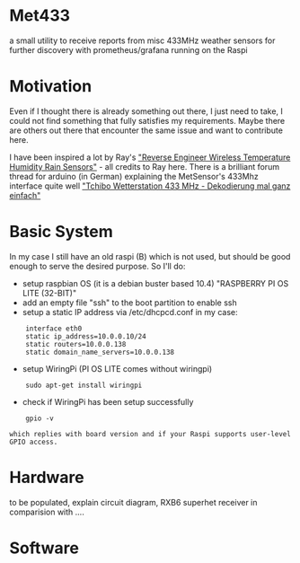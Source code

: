 # Met433
a small utility to receive reports from misc 433MHz weather sensors for further discovery with
prometheus/grafana running on the Raspi

# Motivation
Even if I thought there is already something out there, I just need to take, I could not find something
that fully satisfies my requirements. Maybe there are others out there that encounter the same issue
and want to contribute here.

I have been inspired a lot by Ray's ["Reverse Engineer Wireless Temperature Humidity Rain Sensors"](https://rayshobby.net/reverse-engineer-wireless-temperature-humidity-rain-sensors-part-1/) - all credits to Ray here. There is a 
brilliant forum thread for arduino (in German) explaining the MetSensor's 433Mhz interface quite
well ["Tchibo Wetterstation 433 MHz - Dekodierung mal ganz einfach"](https://forum.arduino.cc/index.php?topic=136836.0)

# Basic System
In my case I still have an old raspi (B) which is not used, but should be good enough to serve the
desired purpose. So I'll do:
* setup raspbian OS (it is a debian buster based 10.4) "RASPBERRY PI OS LITE (32-BIT)"
* add an empty file "ssh" to the boot partition to enable ssh
* setup a static IP address via /etc/dhcpcd.conf in my case:
````
	interface eth0
	static ip_address=10.0.0.10/24
	static routers=10.0.0.138
    static domain_name_servers=10.0.0.138
````

* setup WiringPi (PI OS LITE comes without wiringpi)
````
    sudo apt-get install wiringpi
````
* check if WiringPi has been setup successfully
````
    gpio -v
````
    which replies with board version and if your Raspi supports user-level GPIO access.

# Hardware

to be populated, explain circuit diagram, RXB6 superhet receiver in comparision with ....

# Software
